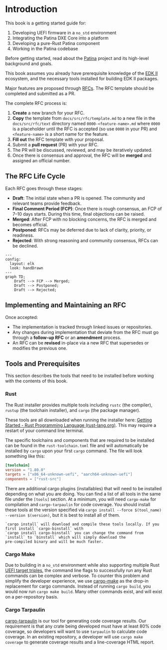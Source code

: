 
# Introduction

This book is a getting started guide for:

1. Developing UEFI firmware in a `no_std` environment
2. Integrating the Patina DXE Core into a platform
3. Developing a pure-Rust Patina component
4. Working in the Patina codebase

Before getting started, read about the [Patina](patina.md) project and its high-level background and goals.

This book assumes you already have prerequisite knowledge of the [EDK II](https://github.com/tianocore/edk2) ecosystem,
and the necessary tools installed for building EDK II packages.

Major features are proposed through [RFCs](rfc/template.md). The RFC template should be completed and submitted as a PR.

The complete RFC process is:

1. **Create** a new branch for your RFC.
2. **Copy** the template from `docs/src/rfc/template.md` to a new file in the `docs/src/rfc/text` directory named
   `0000-<feature-name>.md` where `0000` is a placeholder until the RFC is accepted (so use `0000` in your PR) and
   `<feature-name>` is a short name for the feature.
3. **Fill out** the RFC template with your proposal.
4. Submit a **pull request** (PR) with your RFC.
5. The PR will be discussed, reviewed, and may be iteratively updated.
6. Once there is consensus and approval, the RFC will be **merged** and assigned an official number.

## The RFC Life Cycle

Each RFC goes through these stages:

- **Draft**: The initial state when a PR is opened. The community and relevant teams provide feedback.
- **Final Comment Period (FCP)**: Once there is rough consensus, an FCP of 7–10 days starts. During this time, final
  objections can be raised.
- **Merged**: After FCP with no blocking concerns, the RFC is merged and becomes official.
- **Postponed**: RFCs may be deferred due to lack of clarity, priority, or readiness.
- **Rejected**: With strong reasoning and community consensus, RFCs can be declined.

```mermaid
---
config:
  layout: elk
  look: handDrawn
---
graph TD;
    Draft --> FCP --> Merged;
    Draft --> Postponed;
    Draft --> Rejected;
```

## Implementing and Maintaining an RFC

Once accepted:

- The implementation is tracked through linked issues or repositories.
- Any changes during implementation that deviate from the RFC must go through a **follow-up RFC** or an **amendment**
  process.
- An RFC can be **revised** in-place via a new RFC that supersedes or modifies the previous one.

## Tools and Prerequisites

This section describes the tools that need to be installed before working with the contents of this book.

### Rust

The Rust installer provides multiple tools including `rustc` (the compiler), `rustup` (the toolchain installer), and
`cargo` (the package manager).

These tools are all downloaded when running the installer here: [Getting Started - Rust Programming Language (rust-lang.org)](https://www.rust-lang.org/learn/get-started).
This may require a restart of your command line terminal.

The specific toolchains and components that are required to be installed can be found in the `rust-toolchain.toml`
file and will automatically be installed by `cargo` upon your first `cargo` command. The file will look something like
this:

```toml
[toolchain]
version = "1.80.0"
targets = ["x86_64-unknown-uefi", "aarch64-unknown-uefi"]
components = ["rust-src"]
```

There are additional cargo plugins (installables) that will need to be installed depending on what you are doing. You
can find a list of all tools in the same file under the `[tools]` section. At a minimum, you will need `cargo-make` for
compilation and `cargo-tarpaulin` for code coverage. You should install these tools at the version specified via
`cargo install --force $(tool_name) --version $(version)`, but it is best to install all of them.

```admonish note
`cargo install` will download and compile these tools locally. If you first install `cargo-binstall` with
`cargo install cargo-binstall` you can change the command from `install` to `binstall` which will simply download the
pre-compiled binary and will be much faster.
```

### Cargo Make

Due to building in a `no_std` environment while also supporting multiple Rust [UEFI target triples](https://doc.rust-lang.org/nightly/rustc/platform-support/unknown-uefi.html#-unknown-uefi),
the command line flags to successfully run any Rust commands can be complex and verbose. To counter this problem and
simplify the developer experience, we use [cargo-make](https://github.com/sagiegurari/cargo-make) as the drop-in
replacement for cargo commands. Instead of running `cargo build`, you would now run `cargo make build`. Many other
commands exist, and will exist on a per-repository basis.

### Cargo Tarpaulin

[cargo-tarpaulin](https://github.com/xd009642/tarpaulin) is our tool for generating code coverage results. Our
requirement is that any crate being developed must have at least 80% code coverage, so developers will want to use
`tarpaulin` to calculate code coverage. In an existing repository, a developer will use `cargo make coverage` to
generate coverage results and a line-coverage HTML report.
